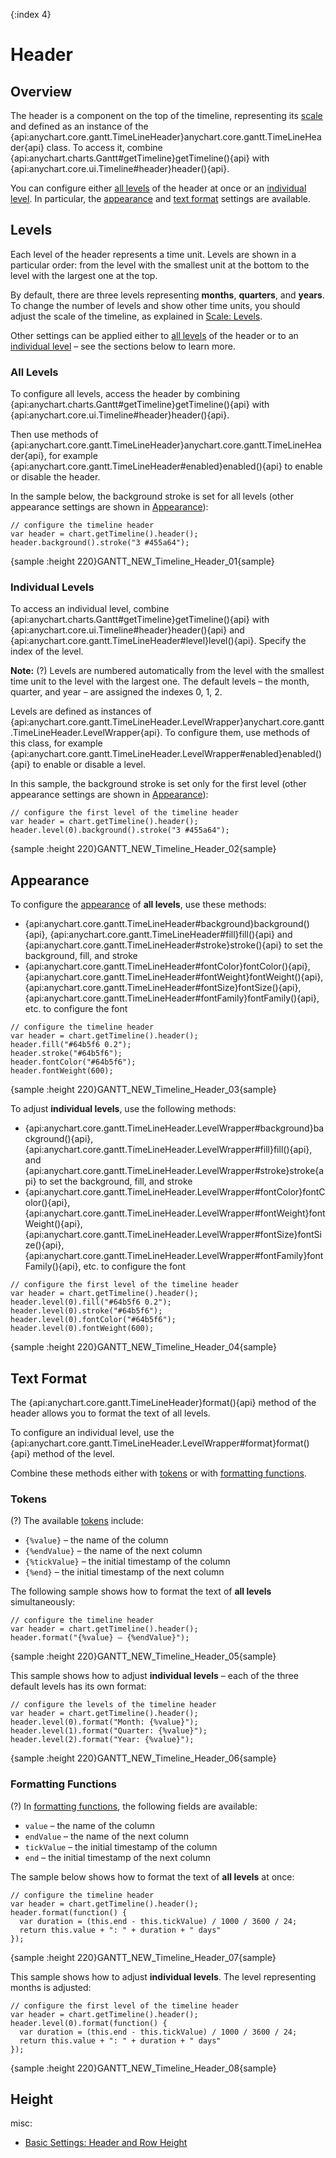{:index 4}
# Header

## Overview

The header is a component on the top of the timeline, representing its [scale](Scale) and defined as an instance of the {api:anychart.core.gantt.TimeLineHeader}anychart.core.gantt.TimeLineHeader{api} class. To access it, combine {api:anychart.charts.Gantt#getTimeline}getTimeline(){api} with {api:anychart.core.ui.Timeline#header}header(){api}.

You can configure either [all levels](#all_levels) of the header at once or an [individual level](#individual_levels). In particular, the [appearance](#appearance) and [text format](#text_format) settings are available.

## Levels

Each level of the header represents a time unit. Levels are shown in a particular order: from the level with the smallest unit at the bottom to the level with the largest one at the top.

By default, there are three levels representing **months**, **quarters**, and **years**. To change the number of levels and show other time units, you should adjust the scale of the timeline, as explained in [Scale: Levels](#Scale#levels).

Other settings can be applied either to [all levels](#all_levels) of the header or to  an [individual level](#individual_levels) – see the sections below to learn more.

### All Levels

To configure all levels, access the header by combining {api:anychart.charts.Gantt#getTimeline}getTimeline(){api} with {api:anychart.core.ui.Timeline#header}header(){api}.

Then use methods of {api:anychart.core.gantt.TimeLineHeader}anychart.core.gantt.TimeLineHeader{api}, for example {api:anychart.core.gantt.TimeLineHeader#enabled}enabled(){api} to enable or disable the header.

In the sample below, the background stroke is set for all levels (other appearance settings are shown in [Appearance](#appearance)):

```
// configure the timeline header
var header = chart.getTimeline().header();
header.background().stroke("3 #455a64");
```

{sample :height 220}GANTT\_NEW\_Timeline\_Header\_01{sample}

### Individual Levels

To access an individual level, combine {api:anychart.charts.Gantt#getTimeline}getTimeline(){api} with {api:anychart.core.ui.Timeline#header}header(){api} and {api:anychart.core.gantt.TimeLineHeader#level}level(){api}. Specify the index of the level.

**Note:** (?) Levels are numbered automatically from the level with the smallest time unit to the level with the largest one. The default levels – the month, quarter, and year – are assigned the indexes 0, 1, 2.

Levels are defined as instances of {api:anychart.core.gantt.TimeLineHeader.LevelWrapper}anychart.core.gantt.TimeLineHeader.LevelWrapper{api}. To configure them, use methods of this class, for example {api:anychart.core.gantt.TimeLineHeader.LevelWrapper#enabled}enabled(){api} to enable or disable a level.

In this sample, the background stroke is set only for the first level (other appearance settings are shown in [Appearance](#appearance)):

```
// configure the first level of the timeline header
var header = chart.getTimeline().header();
header.level(0).background().stroke("3 #455a64");
```

{sample :height 220}GANTT\_NEW\_Timeline\_Header\_02{sample}

## Appearance

To configure the [appearance](../../Appearance_Settings) of **all levels**, use these methods:

* {api:anychart.core.gantt.TimeLineHeader#background}background(){api}, {api:anychart.core.gantt.TimeLineHeader#fill}fill(){api} and {api:anychart.core.gantt.TimeLineHeader#stroke}stroke(){api} to set the background, fill, and stroke
* {api:anychart.core.gantt.TimeLineHeader#fontColor}fontColor(){api}, {api:anychart.core.gantt.TimeLineHeader#fontWeight}fontWeight(){api}, {api:anychart.core.gantt.TimeLineHeader#fontSize}fontSize(){api}, {api:anychart.core.gantt.TimeLineHeader#fontFamily}fontFamily(){api}, etc. to configure the font


```
// configure the timeline header
var header = chart.getTimeline().header();
header.fill("#64b5f6 0.2");
header.stroke("#64b5f6");
header.fontColor("#64b5f6");
header.fontWeight(600);
```

{sample :height 220}GANTT\_NEW\_Timeline\_Header\_03{sample}

To adjust **individual levels**, use the following methods:

* {api:anychart.core.gantt.TimeLineHeader.LevelWrapper#background}background(){api}, {api:anychart.core.gantt.TimeLineHeader.LevelWrapper#fill}fill(){api}, and {api:anychart.core.gantt.TimeLineHeader.LevelWrapper#stroke}stroke{api} to set the background, fill, and stroke
* {api:anychart.core.gantt.TimeLineHeader.LevelWrapper#fontColor}fontColor(){api}, {api:anychart.core.gantt.TimeLineHeader.LevelWrapper#fontWeight}fontWeight(){api}, {api:anychart.core.gantt.TimeLineHeader.LevelWrapper#fontSize}fontSize(){api}, {api:anychart.core.gantt.TimeLineHeader.LevelWrapper#fontFamily}fontFamily(){api}, etc. to configure the font


```
// configure the first level of the timeline header
var header = chart.getTimeline().header();
header.level(0).fill("#64b5f6 0.2");
header.level(0).stroke("#64b5f6");
header.level(0).fontColor("#64b5f6");
header.level(0).fontWeight(600);
```

{sample :height 220}GANTT\_NEW\_Timeline\_Header\_04{sample}

## Text Format

The {api:anychart.core.gantt.TimeLineHeader}format(){api} method of the header allows you to format the text of all levels.

To configure an individual level, use the {api:anychart.core.gantt.TimeLineHeader.LevelWrapper#format}format(){api} method of the level.

Combine these methods either with [tokens](../../Common_Settings/Text_Formatters#string_tokens) or with [formatting functions](../../Common_Settings/Text_Formatters#formatting_functions).

### Tokens

(?) The available [tokens](../../Common_Settings/Text_Formatters#string_tokens) include:

* `{%value}` – the name of the column
* `{%endValue}` – the name of the next column
* `{%tickValue}` – the initial timestamp of the column
* `{%end}` – the initial timestamp of the next column

The following sample shows how to format the text of **all levels** simultaneously:

```
// configure the timeline header
var header = chart.getTimeline().header();
header.format("{%value} – {%endValue}");
```

{sample :height 220}GANTT\_NEW\_Timeline\_Header\_05{sample}

This sample shows how to adjust **individual levels** – each of the three default levels has its own format:

```
// configure the levels of the timeline header
var header = chart.getTimeline().header();
header.level(0).format("Month: {%value}");
header.level(1).format("Quarter: {%value}");
header.level(2).format("Year: {%value}");
```

{sample :height 220}GANTT\_NEW\_Timeline\_Header\_06{sample}

### Formatting Functions

(?) In [formatting functions](../../Common_Settings/Text_Formatters#formatting_functions), the following fields are available:

* `value` – the name of the column
* `endValue` – the name of the next column
* `tickValue` – the initial timestamp of the column
* `end` – the initial timestamp of the next column

The sample below shows how to format the text of **all levels** at once:

```
// configure the timeline header
var header = chart.getTimeline().header();
header.format(function() {
  var duration = (this.end - this.tickValue) / 1000 / 3600 / 24;
  return this.value + ": " + duration + " days"
});
```

{sample :height 220}GANTT\_NEW\_Timeline\_Header\_07{sample}

This sample shows how to adjust **individual levels**. The level representing months is adjusted:

```
// configure the first level of the timeline header
var header = chart.getTimeline().header();
header.level(0).format(function() {
  var duration = (this.end - this.tickValue) / 1000 / 3600 / 24;
  return this.value + ": " + duration + " days"
});
```

{sample :height 220}GANTT\_NEW\_Timeline\_Header\_08{sample}

## Height

misc:

* [Basic Settings: Header and Row Height](../Basic_Settings#header_and_row_height)